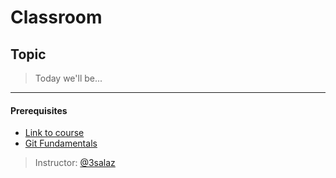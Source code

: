 # Classroom

## Topic

> Today we'll be...
---

#### Prerequisites
<!-- - [Link to course](/courses/os/material/linux/command-line.md) -->
- [Link to course](/courses/{add-course-name-here}.md)
- [Git Fundamentals](/courses/os/_home.md)


> Instructor: [@3salaz](https://twitter.com/3salaz_dev)